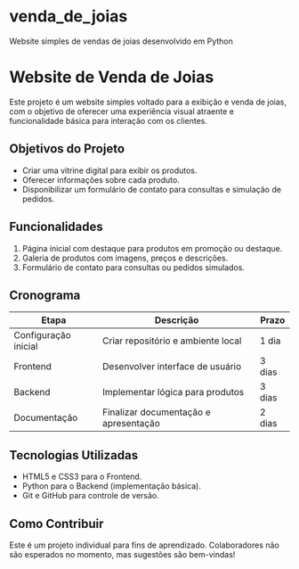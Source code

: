 # venda_de_joias
Website simples de vendas de joias desenvolvido em Python
# Website de Venda de Joias  

Este projeto é um website simples voltado para a exibição e venda de joias, com o objetivo de oferecer uma experiência visual atraente e funcionalidade básica para interação com os clientes.  

## Objetivos do Projeto  
- Criar uma vitrine digital para exibir os produtos.
- Oferecer informações sobre cada produto.  
- Disponibilizar um formulário de contato para consultas e simulação de pedidos.  

## Funcionalidades  
1. Página inicial com destaque para produtos em promoção ou destaque.  
2. Galeria de produtos com imagens, preços e descrições.  
3. Formulário de contato para consultas ou pedidos simulados.  

## Cronograma  
| Etapa                | Descrição                            | Prazo            |
|----------------------|--------------------------------------|------------------|
| Configuração inicial | Criar repositório e ambiente local   | 1 dia            |
| Frontend             | Desenvolver interface de usuário    | 3 dias           |
| Backend              | Implementar lógica para produtos    | 3 dias           |
| Documentação         | Finalizar documentação e apresentação| 2 dias           |

## Tecnologias Utilizadas  
- HTML5 e CSS3 para o Frontend.  
- Python para o Backend (implementação básica).  
- Git e GitHub para controle de versão.  

## Como Contribuir  
Este é um projeto individual para fins de aprendizado. Colaboradores não são esperados no momento, mas sugestões são bem-vindas!

